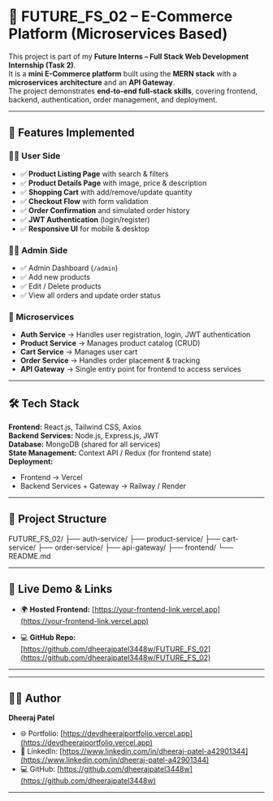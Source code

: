 # 🛒 FUTURE_FS_02 – E-Commerce Platform (Microservices Based)

This project is part of my **Future Interns – Full Stack Web Development Internship (Task 2)**.  
It is a **mini E-Commerce platform** built using the **MERN stack** with a **microservices architecture** and an **API Gateway**.  
The project demonstrates **end-to-end full-stack skills**, covering frontend, backend, authentication, order management, and deployment.

---

## 🚀 Features Implemented

### 🧑‍💻 User Side
- ✅ **Product Listing Page** with search & filters  
- ✅ **Product Details Page** with image, price & description  
- ✅ **Shopping Cart** with add/remove/update quantity  
- ✅ **Checkout Flow** with form validation  
- ✅ **Order Confirmation** and simulated order history  
- ✅ **JWT Authentication** (login/register)  
- ✅ **Responsive UI** for mobile & desktop  

### 👨‍💼 Admin Side
- ✅ Admin Dashboard (`/admin`)  
- ✅ Add new products  
- ✅ Edit / Delete products  
- ✅ View all orders and update order status  

### 🔧 Microservices
- **Auth Service** → Handles user registration, login, JWT authentication  
- **Product Service** → Manages product catalog (CRUD)  
- **Cart Service** → Manages user cart  
- **Order Service** → Handles order placement & tracking  
- **API Gateway** → Single entry point for frontend to access services  

---

## 🛠️ Tech Stack

**Frontend:** React.js, Tailwind CSS, Axios  
**Backend Services:** Node.js, Express.js, JWT  
**Database:** MongoDB (shared for all services)  
**State Management:** Context API / Redux (for frontend state)  
**Deployment:**  
- Frontend → Vercel  
- Backend Services + Gateway → Railway / Render  

---

## 📂 Project Structure
FUTURE_FS_02/
├── auth-service/
├── product-service/
├── cart-service/
├── order-service/
├── api-gateway/
├── frontend/
└── README.md



---

## 🔗 Live Demo & Links
- 🌍 **Hosted Frontend:** [https://your-frontend-link.vercel.app](https://your-frontend-link.vercel.app)  
 
- 💻 **GitHub Repo:** [https://github.com/dheerajpatel3448w/FUTURE_FS_02](https://github.com/dheerajpatel3448w/FUTURE_FS_02)  

---

 

---

## 👨‍💻 Author
**Dheeraj Patel**  
- 🌐 Portfolio: [https://devdheerajportfolio.vercel.app](https://devdheerajportfolio.vercel.app)  
- 🔗 LinkedIn: [https://www.linkedin.com/in/dheeraj-patel-a42901344](https://www.linkedin.com/in/dheeraj-patel-a42901344)  
- 💻 GitHub: [https://github.com/dheerajpatel3448w](https://github.com/dheerajpatel3448w)  

---